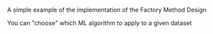 A simple example of the implementation of the Factory Method Design

You can "choose" which ML algorithm to apply to a given dataset
